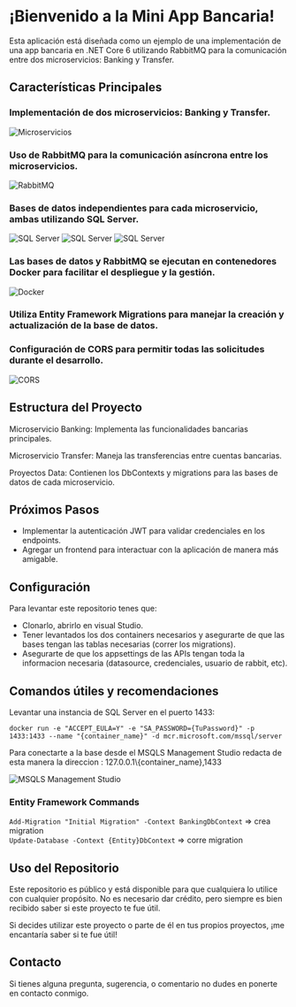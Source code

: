 <!DOCTYPE html>
<html lang="es">
<head>
    <meta charset="UTF-8">
    <meta name="viewport" content="width=device-width, initial-scale=1.0">
</head>
<body>
    <h1>¡Bienvenido a la Mini App Bancaria!</h1>
    <p>Esta aplicación está diseñada como un ejemplo de una implementación de una app bancaria en .NET Core 6 utilizando RabbitMQ para la comunicación entre dos microservicios: Banking y Transfer.</p>
    <h2>Características Principales</h2>
    <h3>Implementación de dos microservicios: Banking y Transfer.</h3>
    <img src="https://github.com/alejo-capdevila/MicroservicesRabbitMQ/assets/72323676/2fcdd2b5-5bbc-4020-89a3-172ddb0b1de5" alt="Microservicios">
    <h3>Uso de RabbitMQ para la comunicación asíncrona entre los microservicios.</h3>
    <img src="https://github.com/alejo-capdevila/MicroservicesRabbitMQ/assets/72323676/166d2486-bb35-49bd-9d9c-0a6db9d00fcf" alt="RabbitMQ">
    <h3>Bases de datos independientes para cada microservicio, ambas utilizando SQL Server.</h3>
    <img src="https://github.com/alejo-capdevila/MicroservicesRabbitMQ/assets/72323676/a449bb9d-aa41-4dcc-b5c3-fa094767770a" alt="SQL Server">
    <img src="https://github.com/alejo-capdevila/MicroservicesRabbitMQ/assets/72323676/0fd03057-1f22-4778-b870-a3fec39ac362" alt="SQL Server">
    <img src="https://github.com/alejo-capdevila/MicroservicesRabbitMQ/assets/72323676/c6c7ce6f-ee88-4967-83cc-5d8bade4b5f1" alt="SQL Server">
    <h3>Las bases de datos y RabbitMQ se ejecutan en contenedores Docker para facilitar el despliegue y la gestión.</h3>
    <img src="https://github.com/alejo-capdevila/MicroservicesRabbitMQ/assets/72323676/17a1b9fe-5a07-4bd2-b456-2a0a8e174516" alt="Docker">
    <h3>Utiliza Entity Framework Migrations para manejar la creación y actualización de la base de datos.</h3>
    <h3>Configuración de CORS para permitir todas las solicitudes durante el desarrollo.</h3>
    <img src="https://github.com/alejo-capdevila/MicroservicesRabbitMQ/assets/72323676/0044b386-0278-497b-84cb-42169d4f3d73" alt="CORS">
    <h2>Estructura del Proyecto</h2>
    <p>Microservicio Banking: Implementa las funcionalidades bancarias principales.</p>
    <p>Microservicio Transfer: Maneja las transferencias entre cuentas bancarias.</p>
    <p>Proyectos Data: Contienen los DbContexts y migrations para las bases de datos de cada microservicio.</p>
    <h2>Próximos Pasos</h2>
    <ul>
        <li>Implementar la autenticación JWT para validar credenciales en los endpoints.</li>
        <li>Agregar un frontend para interactuar con la aplicación de manera más amigable.</li>
    </ul>
    <h2>Configuración</h2>
    <p>Para levantar este repositorio tenes que:</p>
    <ul>
        <li>Clonarlo, abrirlo en visual Studio.</li>
        <li>Tener levantados los dos containers necesarios y asegurarte de que las bases tengan las tablas necesarias (correr los migrations).</li>
        <li>Asegurarte de que los appsettings de las APIs tengan toda la informacion necesaria (datasource, credenciales, usuario de rabbit, etc).</li>
    </ul>
    <h2>Comandos útiles y recomendaciones</h2>
    <p>Levantar una instancia de SQL Server en el puerto 1433:</p>
    <code>docker run -e "ACCEPT_EULA=Y" -e "SA_PASSWORD={TuPassword}" -p 1433:1433 --name "{container_name}" -d mcr.microsoft.com/mssql/server</code>
    <p>Para conectarte a la base desde el MSQLS Management Studio redacta de esta manera la direccion : 127.0.0.1\{container_name},1433</p>
    <img src="https://github.com/alejo-capdevila/MicroservicesRabbitMQ/assets/72323676/ad11464b-e10e-4bdf-be92-7b4ee6706a58" alt="MSQLS Management Studio">
    <h3>Entity Framework Commands</h3>
    <code>Add-Migration "Initial Migration" -Context BankingDbContext</code> => crea migration<br>
    <code>Update-Database -Context {Entity}DbContext</code> => corre migration
    <h2>Uso del Repositorio</h2>
    <p>Este repositorio es público y está disponible para que cualquiera lo utilice con cualquier propósito. No es necesario dar crédito, pero siempre es bien recibido saber si este proyecto te fue útil.</p>
    <p>Si decides utilizar este proyecto o parte de él en tus propios proyectos, ¡me encantaría saber si te fue útil!</p>
    <h2>Contacto</h2>
    <p>Si tienes alguna pregunta, sugerencia, o comentario no dudes en ponerte en contacto conmigo.</p>
</body>
</html>
